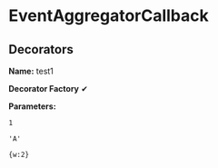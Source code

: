 # EventAggregatorCallback

## Decorators

**Name:** test1

**Decorator Factory** ✔

**Parameters:**

```
1
```

```
'A'
```

```
{w:2}
```
